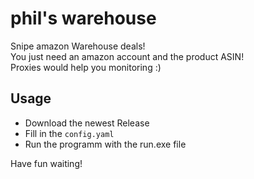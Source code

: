 # phil's warehouse

Snipe amazon Warehouse deals!  
You just need an amazon account and the product ASIN!  
Proxies would help you monitoring :)
  
## Usage

- Download the newest Release
- Fill in the ```config.yaml```
- Run the programm with the run.exe file

Have fun waiting!
